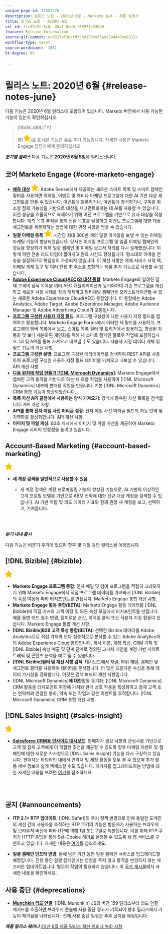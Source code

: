 ```yaml
---
unique-page-id: 37357276
description: 릴리스 노트 - 2020년 6월 - Marketo 문서 - 제품 설명서
title: 릴리스 노트 - 2020년 6월
exl-id: ffc39c9f-8c0c-45af-8ee6-f58971e230b9
feature: Release Information
source-git-commit: ecd225af3ecfd7cb9159faf5a9d384d47ee6312c
workflow-type: tm+mt
source-wordcount: '1031'
ht-degree: 0%

---
```


# 릴리스 노트: 2020년 6월 {#release-notes-june}

다음 기능은 2020년 6월 릴리스에 포함되어 있습니다. Marketo 버전에서 사용 가능한 기능이 있는지 확인하십시오.

>[!AVAILABILITY]
>
>별(![](assets/yellow-star.png))로 표시된 기능은 유료 추가 기능입니다. 자세한 내용은 Marketo Engage 담당자에게 문의하십시오.

**_분기별 릴리스_** 다음 기능은 **2020년 6월 5일**&#x200B;에 릴리스됩니다.

## 코어 Marketo Engage {#core-marketo-engage}

* **[예측 대상](https://experienceleague.adobe.com/docs/marketo/sky/predictive-audiences/getting-started-with-predictive-audiences.html?lang=en#predictive-audiences)** ![(별)](assets/yellow-star.png): Adobe Sensei에서 제공하는 새로운 스마트 목록 및 스마트 캠페인 필터를 사용하면 이메일, 이벤트 및 웨비나 마케팅 프로그램에 대한 AI 기반 대상 세그먼트를 만들 수 있습니다. 이벤트에 등록하거나, 이벤트에 참석하거나, 구독을 취소할 잠재 가능성을 기반으로 대상을 세그먼트화하는 데 AI를 사용할 수 있습니다. 이전 성공을 효율적으로 복제하기 위해 이전 프로그램을 기반으로 유사 대상을 작성합니다. 예측 목표 추적을 통해 전환 목표를 달성하고 이벤트 프로그램에 대한 대상 세그먼트를 세분화하는 방법에 대한 권장 사항을 얻을 수 있습니다.
* **일괄 이메일 증폭** ![(별)](assets/yellow-star.png): 시간당 최대 300만 개의 일괄 이메일을 보낼 수 있는 이메일 마케팅 기능이 향상되었습니다. 당사는 이메일 프로그램 및 일괄 이메일 캠페인의 성능을 향상하기 위해 일괄 캠페인 및 이메일 보고서 처리를 다시 설계했습니다. 이렇게 하면 전송 리드 타임이 짧아지고 완료 시간도 향상됩니다. 평소대로 이메일 전송을 설정하므로 복잡성이 가중되지 않습니다. 이 개선 사항은 게재 서비스 시작 팩, 이메일 게재 도구 및 여러 전용 IP 주소를 포함하는 제품 추가 기능으로 사용할 수 있습니다.
* **[Adobe Experience Cloud(AEC)와 대상 통합](/help/marketo/product-docs/core-marketo-concepts/smart-lists-and-static-lists/static-lists/send-a-list-to-adobe-experience-cloud.md)**: Marketo Engage의 알려진 잠재 고객의 정적 목록을 여러 AEC 애플리케이션과 동기화하여 기존 프로그램을 개선하고 새로운 사용 사례를 잠금 해제하고 멀티채널 캠페인을 오케스트레이션할 수 있는 새로운 Adobe Experience Cloud(AEC) 통합입니다. 이 통합에는 Adobe Analytics, Adobe Target, Adobe Experience Manager, Adobe Audience Manager 및 Adobe Advertising Cloud가 포함됩니다.
* **[프로그램 구성원 사용자 지정 필드](/help/marketo/product-docs/core-marketo-concepts/programs/working-with-programs/program-member-custom-fields.md)**: 프로그램 구성원에 대한 사용자 지정 필드를 캡처하고 활용합니다. Marketo Engage Forms에서 이러한 새 필드를 사용하고, 프로그램의 멤버 목록에서 보고, 스마트 목록 필터 및 트리거에서 활용하고, 향상된 자동화 및 보다 세분화된 개인화를 위해 새 스마트 캠페인 플로우 작업에 포함하십시오. UI 및 API를 통해 가져오고 내보낼 수도 있습니다. 사용자 지정 데이터 개체 및 필드 기능의 개선 사항.
* **프로그램 구성원 설명**: 프로그램 구성원 메타데이터를 검색하여 REST API를 사용하여 프로그램 구성원 사용자 지정 필드 데이터를 가져오고 내보낼 수 있습니다. API 개선 사항.
* **[다음 위치에 작업 만들기 [!DNL Microsoft Dynamics]](/help/marketo/product-docs/core-marketo-concepts/smart-campaigns/microsoft-dynamics-flow-actions/create-task-in-microsoft.md)**: Marketo Engage에서 캡처한 고객 동작을 기반으로 하는 새 흐름 작업을 사용하여 [!DNL Microsoft Dynamics] 내부에 판매용 작업을 만듭니다. 기본 [!DNL Microsoft Dynamics] CRM 통합 기능이 향상되었습니다.
* **목록 자산 API 끝점에서 사용하는 양식 가져오기**: 양식에 종속된 자산 목록을 검색합니다. API 개선 사항.
* **API를 통해 전자 메일 사전 머리글 설정**: 전자 메일 사전 머리글 필드의 자동 번역 및 지역화를 활성화합니다. API 개선 사항.
* **이미지 및 파일 캐싱**: 60초 캐시에서 이미지 및 파일 자산을 제공하여 Marketo Engage 서버의 안정성을 높이고 있습니다.

## Account-Based Marketing {#account-based-marketing}

![(별)](assets/yellow-star.png)

* **새 계정 검색을 일반적으로 사용할 수 있음**

   * 새 계정 검색은 계정 프로파일링 기능의 향상된 기능으로, AI 기반의 이상적인 고객 프로필 모델을 기반으로 ABM 전략에 대한 신규 대상 계정을 검색할 수 있습니다. AI 기반 적합 및 의도 데이터 지표와 함께 권장 새 계정을 보고, 선택하고, 가져옵니다.

<br> 

**_분기 내내 출시_**

다음 기능은 비분기 주기에 있으며 향후 몇 개월 동안 릴리스될 예정입니다.

## [!DNL Bizible] {#bizible}

![(별)](assets/yellow-star.png)

* **Marketo Engage 프로그램 통합**: 전자 메일 및 참여 프로그램을 적절히 크레딧하기 위해 Marketo Engage에서 직접 프로그램 데이터를 가져와서 [!DNL Bizible]의 속성 여정에 따라 터치포인트를 만듭니다. Marketo Engage 통합 개선 사항.
* **Marketo Engage 활동 통합(BETA)**: Marketo Engage 활동 데이터를 [!DNL Bizible]에 직접 가져와 고객 여정 및 모든 속성 모델에서 터치포인트를 만듭니다. 예를 들면 리드 점수 변경, 흥미로운 순간, 이메일 클릭 또는 사용자 지정 활동이 있습니다. Marketo Engage 통합 개선 사항.
* **[!DNL Bizible]B2B 고객 특성 통합(BETA)**: 선택한 Bizible 데이터를 Adobe Analytics으로 직접 가져와 보다 심층적으로 분석할 수 있는 Adobe Analytics과의 Adobe Experience Cloud 통합입니다. 회사 이름, 계정 특성, CRM 기회 및 [!DNL Bizible] 속성 매출 및 단계 단계로 정의된 고가치 개인별 계정 기반 사이트 트래픽 및 콘텐츠 분석을 예로 들 수 있습니다.
* **[!DNL Bizible]필터 및 개선 사항 검색**: 대시보드에서 채널, 하위 채널, 캠페인 및 세그먼트 필터를 사용하여 데이터를 분석합니다. 더 많은 드릴다운 속성을 통해 데이터 가시성을 강화합니다. 이것은 검색 보드의 개선 사항입니다.
* [!DNL Microsoft Dynamics]**에 대한**&#x200B;활동 동기화: [!DNL Microsoft Dynamics] CRM 활동을 터치포인트 여정에 가져와 판매 상호 작용을 특성화하고 잠재 고객 또는 연락처와 연결된 통화, 약속 또는 작업과 같은 이벤트를 추적합니다. [!DNL Microsoft Dynamics] CRM 통합 개선 사항.

## [!DNL Sales Insight] {#sales-insight}

![(별)](assets/yellow-star.png)

* **[Salesforce CRM용 인사이트 대시보드](/help/marketo/product-docs/marketo-sales-insight/msi-for-salesforce/features/insights-dashboard-feature-overview.md)**: 판매자가 필요 사항과 관심사를 기반으로 고객 및 잠재 고객에게 더 적합한 추천을 제공할 수 있도록 향후 마케팅 이벤트 및 캠페인에 대한 새로운 가시성으로 [!DNL Sales Insight] 기능을 다시 구상하고 있습니다. 판매자는 타임라인 내에서 연락처 및 계정 활동을 모두 볼 수 있으며 추가 활동 세부 정보에 쉽게 액세스할 수도 있습니다. 패키지를 업그레이드하는 방법에 대한 자세한 내용을 보려면 [여기](/help/marketo/product-docs/marketo-sales-insight/msi-for-salesforce/configuration/configuration-for-existing-customers.md)를 참조하세요.

<br> 

## 공지 {#announcements}

* **ITP 2.1+ RTP 업데이트**: [!DNL Safari]의 쿠키 정책 변경으로 인해 동일한 도메인의 세션 간에 사용자를 추적하는 RTP 쿠키의 기능은 방문자가 사용하는 브라우저 및 브라우저 버전에 따라 ITP에 의해 1일 또는 7일로 제한됩니다. 이를 위해 RTP 쿠키가 HTTP 응답을 통해 Set-Cookie 헤더로 설정될 수 있도록 새 웹 서비스를 구현하고 있습니다. 자세한 내용은 [여기](https://nation.marketo.com/t5/Knowledgebase/Browser-Cookie-Updates-How-Marketo-RTP-Is-Affected/ta-p/299603)를 참조하세요.

* **일괄 캠페인 인프라 변경**: 올해 남은 기간 동안 일괄 캠페인 서비스를 업그레이드할 예정입니다. 진행 중인 일괄 캠페인에는 영향을 주지 않고 동작을 변경하지 않는 매끄러운 업데이트입니다. 별도의 작업이 필요하지 않습니다. 이 [국가 게시물](https://nation.marketo.com/t5/Product-Documents/Batch-Campaign-Processing-Infrastructure-Update/ta-p/301374)에서 자세한 내용을 확인하세요.

## 사용 중단 {#deprecations}

* **[Munchkin 리드 연결](https://developers.marketo.com/blog/deprecation-of-munchkin-associate-lead-method/)**: [!DNL Munchkin] JS의 버전 159 릴리스부터 리드 연결 메서드를 호출하면 브라우저 콘솔에 사용 중단 경고가 기록되어 향후 릴리스에서 기능이 제거됨을 나타냅니다.  전체 사용 중단 일정은 추후 공지될 예정입니다.

**_제품 릴리스 웨비나_** [20년 6월 제품 릴리스 혁신 웨비나 녹화 시청](https://engage.marketo.com/June-Release-2020-On-Demand.html)
